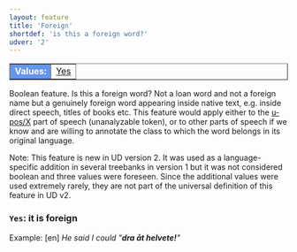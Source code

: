 ```yaml
---
layout: feature
title: 'Foreign'
shortdef: 'is this a foreign word?'
udver: '2'
---
```


<table class="typeindex" border="1">
<tr>
  <td style="background-color:cornflowerblue;color:white"><strong>Values:</strong> </td>
  <td><a href="#Yes">Yes</a></td>
</tr>
</table>

Boolean feature. Is this a foreign word? Not a loan word and not a
foreign name but a genuinely foreign word appearing inside native
text, e.g. inside direct speech, titles of books etc. This feature
would apply either to the [u-pos/X]() part of speech (unanalyzable token), or
to other parts of speech if we know and are willing to annotate the
class to which the word belongs in its original language.

Note: This feature is new in UD version 2. It was used as a language-specific addition in several treebanks in version 1 but it was not considered boolean and three values were foreseen. Since the additional values were used extremely rarely, they are not part of the universal definition of this feature in UD v2.

### <a name="Yes">`Yes`</a>: it is foreign

Example: [en] _He said I could "<b>dra åt helvete!</b>"_
